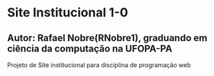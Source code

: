 <h1>Site Institucional 1-0</h1>
<h2>Autor: Rafael Nobre(RNobre1), graduando em ciência da computação na UFOPA-PA</h2>
Projeto de Site institucional para disciplina de programação web
